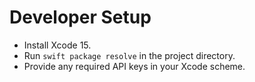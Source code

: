 # Developer Setup

- Install Xcode 15.
- Run `swift package resolve` in the project directory.
- Provide any required API keys in your Xcode scheme.
